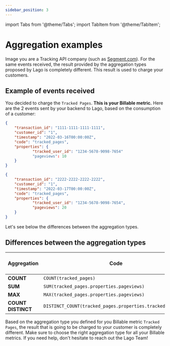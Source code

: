 ```yaml
---
sidebar_position: 3
---
```


import Tabs from '@theme/Tabs';
import TabItem from '@theme/TabItem';

# Aggregation examples
Image you are a Tracking API company (such as [Segment.com](https://www.segment.com/)). For the same events received, the result provided by the aggregation types proposed by Lago is completely different. This result is used to charge your customers.

## Example of events received
You decided to charge the `Tracked Pages`. **This is your Billable metric.** Here are the 2 events sent by your backend to Lago, based on the consumption of a customer:

```json title="Event received n°1"
{
    "transaction_id": "1111-1111-1111-1111",
    "customer_id": "1",
    "timestamp": "2022-03-16T00:00:00Z",
    "code": "tracked_pages",
    "properties": {
		    "tracked_user_id": "1234-5678-9098-7654"
			"pageviews": 10
	}
}
```

```json title="Event received n°2"
{
    "transaction_id": "2222-2222-2222-2222",
    "customer_id": "1",
    "timestamp": "2022-03-17T00:00:00Z",
    "code": "tracked_pages",
    "properties": {
		    "tracked_user_id": "1234-5678-9098-7654",
			"pageviews": 20
	}
}
```
Let's see below the differences between the aggregation types.

## Differences between the aggregation types
| Aggregation           | Code                                                                | Units to be charged  |
| ----------------------| --------------------------------------------------------------------| --------------------- |
| **COUNT**             | `COUNT(tracked_pages)`                                              | 2                     |
| **SUM**               | `SUM(tracked_pages.properties.pageviews)`                           | 30                    |
| **MAX**               | `MAX(tracked_pages.properties.pageviews)`                           | 20                    |
| **COUNT DISTINCT**    | `DISTINCT_COUNT(tracked_pages.properties.tracked_user_id)`          | 1                     |


Based on the aggregation type you defined for you Billable metric `Tracked Pages`, the result that is going to be charged to your customer is completely different. Make sure to choose the right aggregation type for all your Billable metrics. If you need help, don't hesitate to reach out the Lago Team!